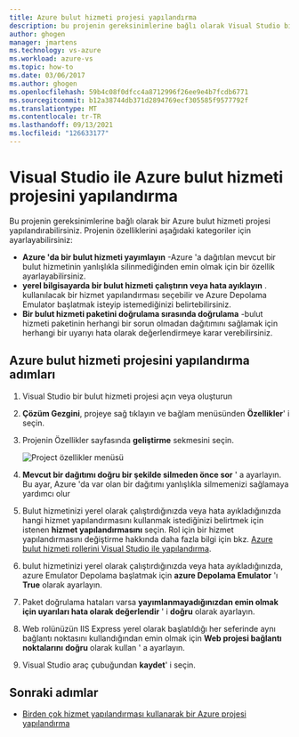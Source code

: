 ```yaml
---
title: Azure bulut hizmeti projesi yapılandırma
description: bu projenin gereksinimlerine bağlı olarak Visual Studio bir Azure bulut hizmeti projesi yapılandırmayı öğrenin.
author: ghogen
manager: jmartens
ms.technology: vs-azure
ms.workload: azure-vs
ms.topic: how-to
ms.date: 03/06/2017
ms.author: ghogen
ms.openlocfilehash: 59b4c08f0dfcc4a8712996f26ee9e4b7fcdb6771
ms.sourcegitcommit: b12a38744db371d2894769ecf305585f9577792f
ms.translationtype: MT
ms.contentlocale: tr-TR
ms.lasthandoff: 09/13/2021
ms.locfileid: "126633177"
---
```

# <a name="configure-an-azure-cloud-service-project-with-visual-studio"></a>Visual Studio ile Azure bulut hizmeti projesini yapılandırma
Bu projenin gereksinimlerine bağlı olarak bir Azure bulut hizmeti projesi yapılandırabilirsiniz. Projenin özelliklerini aşağıdaki kategoriler için ayarlayabilirsiniz:

- **Azure 'da bir bulut hizmeti yayımlayın** -Azure 'a dağıtılan mevcut bir bulut hizmetinin yanlışlıkla silinmediğinden emin olmak için bir özellik ayarlayabilirsiniz.
- **yerel bilgisayarda bir bulut hizmeti çalıştırın veya hata ayıklayın** . kullanılacak bir hizmet yapılandırması seçebilir ve Azure Depolama Emulator başlatmak isteyip istemediğinizi belirtebilirsiniz.
- **Bir bulut hizmeti paketini doğrulama sırasında doğrulama** -bulut hizmeti paketinin herhangi bir sorun olmadan dağıtımını sağlamak için herhangi bir uyarıyı hata olarak değerlendirmeye karar verebilirsiniz.

## <a name="steps-to-configure-an-azure-cloud-service-project"></a>Azure bulut hizmeti projesini yapılandırma adımları
1. Visual Studio bir bulut hizmeti projesi açın veya oluşturun

1. **Çözüm Gezgini**, projeye sağ tıklayın ve bağlam menüsünden **Özellikler**' i seçin.

1. Projenin Özellikler sayfasında **geliştirme** sekmesini seçin.

    ![Project özellikler menüsü](./media/vs-azure-tools-configuring-an-azure-project/solution-explorer-project-properties-menu.png)

1.  **Mevcut bir dağıtımı doğru bir şekilde silmeden önce sor** ' a ayarlayın. Bu ayar, Azure 'da var olan bir dağıtımı yanlışlıkla silmemenizi sağlamaya yardımcı olur

1. Bulut hizmetinizi yerel olarak çalıştırdığınızda veya hata ayıkladığınızda hangi hizmet yapılandırmasını kullanmak istediğinizi belirtmek için istenen **hizmet yapılandırmasını** seçin. Rol için bir hizmet yapılandırmasını değiştirme hakkında daha fazla bilgi için bkz. [Azure bulut hizmeti rollerini Visual Studio ile yapılandırma](./vs-azure-tools-configure-roles-for-cloud-service.md).

1. bulut hizmetinizi yerel olarak çalıştırdığınızda veya hata ayıkladığınızda, azure Emulator Depolama başlatmak için **azure Depolama Emulator** 'ı **True** olarak ayarlayın.

1. Paket doğrulama hataları varsa **yayımlanmayadığınızdan emin olmak için uyarıları hata olarak değerlendir** ' i **doğru** olarak ayarlayın.

1. Web rolünüzün IIS Express yerel olarak başlatıldığı her seferinde aynı bağlantı noktasını kullandığından emin olmak için **Web projesi bağlantı noktalarını** **doğru** olarak kullan ' a ayarlayın.

1. Visual Studio araç çubuğundan **kaydet**' i seçin.

## <a name="next-steps"></a>Sonraki adımlar
- [Birden çok hizmet yapılandırması kullanarak bir Azure projesi yapılandırma](vs-azure-tools-multiple-services-project-configurations.md)
